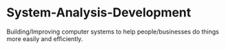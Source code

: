 # System-Analysis-Development
Building/Improving computer systems to help people/businesses do things more easily and efficiently.
